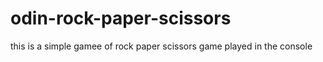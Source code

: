 # odin-rock-paper-scissors

this is a simple gamee of rock paper scissors game played in the console
